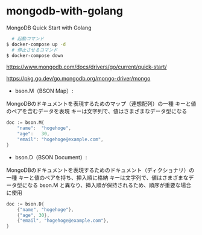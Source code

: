 # mongodb-with-golang
MongoDB  Quick Start with Golang

```sh
  # 起動コマンド
$ docker-compose up -d
  # 停止させるコマンド
$ docker-compose down
```


https://www.mongodb.com/docs/drivers/go/current/quick-start/

https://pkg.go.dev/go.mongodb.org/mongo-driver/mongo



* bson.M（BSON Map）:

MongoDBのドキュメントを表現するためのマップ（連想配列）の一種
キーと値のペアを含むデータを表現
キーは文字列で、値はさまざまなデータ型になる
```go
doc := bson.M{
    "name":  "hogehoge",
    "age":   30,
    "email": "hogehoge@example.com",
}
```

* bson.D（BSON Document）:

MongoDBのドキュメントを表現するためのドキュメント（ディクショナリ）の一種
キーと値のペアを持ち、挿入順に格納
キーは文字列で、値はさまざまなデータ型になる
bson.M と異なり、挿入順が保持されるため、順序が重要な場合に使用
```go
doc := bson.D{
    {"name", "hogehoge"},
    {"age", 30},
    {"email", "hogehoge@example.com"},
}
```